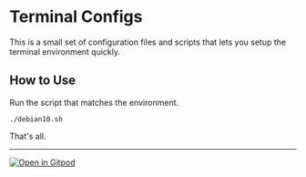 # Terminal Configs

This is a small set of configuration files and scripts that lets you setup the terminal environment quickly.


## How to Use

Run the script that matches the environment.

    ./debian10.sh

That's all.

----
[![Open in Gitpod](https://gitpod.io/button/open-in-gitpod.svg)](https://gitpod.io/#https://github.com/h2suzuki/terminal-configs.git)
